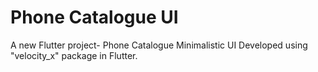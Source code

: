 # Phone Catalogue UI

A new Flutter project- Phone Catalogue Minimalistic UI Developed using "velocity_x" package in Flutter.
